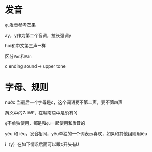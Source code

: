 # 发音











`qu`发音参考芒果







ay，y作为第二个音调，拉长强调y

hỏi和中文第三声一样







区分`Vơn`和`Vân`








c ending sound -> upper tone

# 字母、规则





nước   当最后一个字母是c，这个词语要不第二声，要不第四声

英文中的ZJWF，在越南语中是没有的


`q`不单独使用，都是和`qu`一起使用和发音的











yêu 和 iêu，发音相同，yêu单独的一个词表示喜欢，如果和其他组则用iêu







i（y）在如下情况后面可以跟t:开头有U



